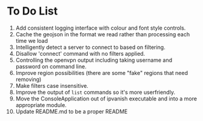 # To Do List
1. Add consistent logging interface with colour and font style controls.
1. Cache the geojson in the format we read rather than processing each time we load
1. Intelligently detect a server to connect to based on filtering.
1. Disallow 'connect' command with no filters applied.
1. Controlling the openvpn output including taking username and password on command line.
1. Improve region possibilities (there are some "fake" regions that need removing)
1. Make filters case insensitive.
1. Improve the output of `list` commands so it's more userfriendly.
2. Move the ConsoleApplication out of ipvanish executable and into a more appropriate module.
1. Update README.md to be a proper README
